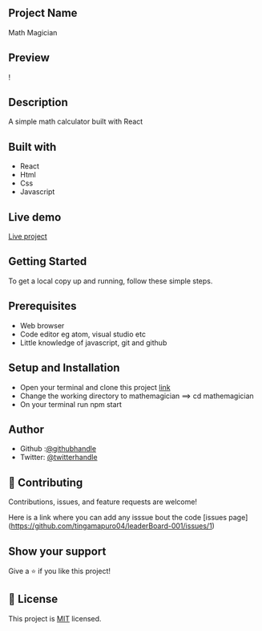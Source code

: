 ## Project Name
Math Magician

## Preview
!

## Description
A simple math calculator built with React

## Built with
- React
- Html
- Css
- Javascript

## Live demo
[Live project](https://62cf3c3dbad44b45906302e0--neon-puffpuff-9947bf.netlify.app/)

## Getting Started
To get a local copy up and running, follow these simple steps.

## Prerequisites
- Web browser
- Code editor eg atom, visual studio etc
- Little knowledge of javascript, git and github

## Setup and Installation
- Open your terminal and clone this project [link](https://github.com/tingamapuro04/mathemagician)
- Change the working directory to mathemagician ==> cd mathemagician
- On your terminal run npm start

## Author
- Github :[@githubhandle](https://github.com/tingamapuro04)
- Twitter: [@twitterhandle](https://twitter.com/alphonce_mobutu)

## 🤝 Contributing

Contributions, issues, and feature requests are welcome!

Here is a link where you can add any isssue bout the code [issues page] (https://github.com/tingamapuro04/leaderBoard-001/issues/1)

## Show your support

Give a ⭐️ if you like this project!


## 📝 License

This project is [MIT](./MIT.md) licensed.
